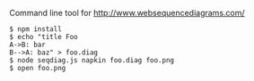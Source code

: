 Command line tool for http://www.websequencediagrams.com/

```
$ npm install
$ echo "title Foo
A->B: bar
B-->A: baz" > foo.diag
$ node seqdiag.js napkin foo.diag foo.png
$ open foo.png
```
